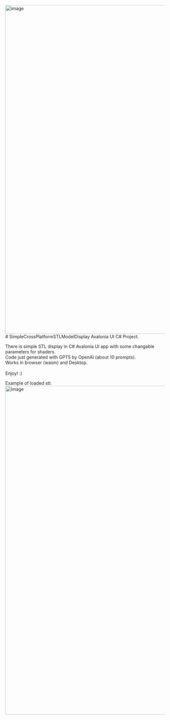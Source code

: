 <img width="1920" height="1039" alt="image" src="https://github.com/user-attachments/assets/b512a311-a4b4-4c4b-a4d4-9ae407f2eaab" /># SimpleCrossPlatformSTLModelDisplay
Avalonia UI C# Project. 

There is simple STL display in C# Avalonia UI app with some changable parameters for shaders. <br>
Code just generated with GPT5 by OpenAI (about 10 prompts).<br>
Works in browser (wasm) and Desktop.<br>
<br>
Enjoy! :)<br>

Example of loaded stl: <br>
<img width="1920" height="1039" alt="image" src="https://github.com/user-attachments/assets/8c9b7836-ec5b-49b2-8e18-5d88e5df05d2" />

